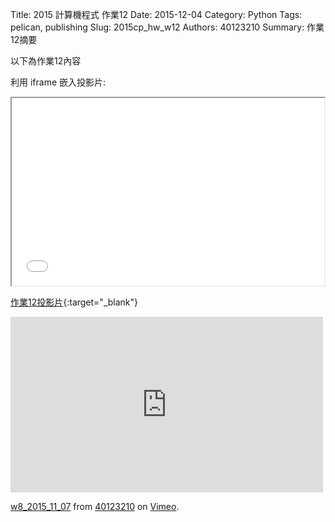 Title: 2015 計算機程式 作業12
Date: 2015-12-04
Category: Python
Tags: pelican, publishing
Slug: 2015cp_hw_w12
Authors: 40123210
Summary: 作業12摘要

以下為作業12內容

利用 iframe 嵌入投影片:

<iframe src="40123210_cp_w12_p.html" width="500" height="300"></iframe>

[作業12投影片](40123210_cp_w12_p.html){:target="_blank"}


<iframe src="https://player.vimeo.com/video/144952509" width="500" height="281" frameborder="0" webkitallowfullscreen mozallowfullscreen allowfullscreen></iframe> <p><a href="https://vimeo.com/144952509">w8_2015_11_07</a> from <a href="https://vimeo.com/user40881402">40123210</a> on <a href="https://vimeo.com">Vimeo</a>.</p>
